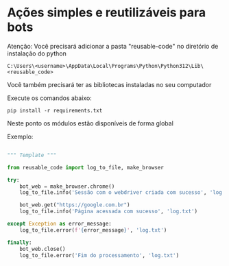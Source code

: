 # Ações simples e reutilizáveis para bots

Atenção: Você precisará adicionar a pasta "reusable-code" no diretório de instalação do python 
```
C:\Users\<username>\AppData\Local\Programs\Python\Python312\Lib\<reusable_code>
```

Você também precisará ter as bibliotecas instaladas no seu computador  

Execute os comandos abaixo:

```
pip install -r requirements.txt
```

Neste ponto os módulos estão disponíveis de forma global

Exemplo:

```python

""" Template """

from reusable_code import log_to_file, make_browser

try:
    bot_web = make_browser.chrome()
    log_to_file.info('Sessão com o webdriver criada com sucesso', 'log.txt')

    bot_web.get("https://google.com.br")
    log_to_file.info('Página acessada com sucesso', 'log.txt')

except Exception as error_message:
    log_to_file.error(f'{error_message}', 'log.txt')

finally:
    bot_web.close()
    log_to_file.error('Fim do processamento', 'log.txt')